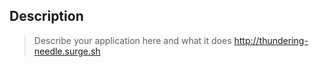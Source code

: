 
## Description

> Describe your application here and what it does
http://thundering-needle.surge.sh
